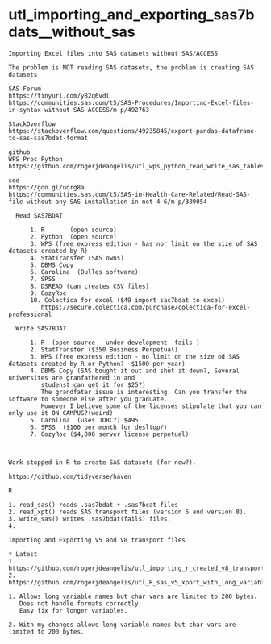 # utl_importing_and_exporting_sas7bdats__without_sas

    Importing Excel files into SAS datasets without SAS/ACCESS

    The problem is NOT reading SAS datasets, the problem is creating SAS datasets

    SAS Forum
    https://tinyurl.com/y82q6vdl
    https://communities.sas.com/t5/SAS-Procedures/Importing-Excel-files-in-syntax-without-SAS-ACCESS/m-p/492763

    StackOverflow
    https://stackoverflow.com/questions/49235845/export-pandas-dataframe-to-sas-sas7bdat-format

    github
    WPS Proc Python
    https://github.com/rogerjdeangelis/utl_wps_python_read_write_sas_tables

    see
    https://goo.gl/uqrg8a
    https://communities.sas.com/t5/SAS-in-Health-Care-Related/Read-SAS-file-without-any-SAS-installation-in-net-4-6/m-p/389054

      Read SAS7BDAT

          1. R       (open source)
          2. Python  (open source)
          3. WPS (free express edition - has nor limit on the size of SAS datasets created by R)
          4. StatTransfer (SAS owns)
          5. DBMS Copy
          6. Carolina  (Dulles software)
          7. SPSS
          8. DSREAD (can creates CSV files)
          9. CozyRoc
          10. Colectica for excel ($49 import sas7bdat to excel)
             https://secure.colectica.com/purchase/colectica-for-excel-professional
             
      Write SAS7BDAT

          1. R  (open source - under development -fails )
          2. StatTransfer ($350 Business Perpetual)
          3. WPS (free express edition - no limit on the size od SAS datasets created by R or Python? ~$1500 per year)
          4. DBMS Copy (SAS bought it out and shut it down?, Several universites are granfathered in and
             studenst can get it for $25?)
             The grandfater issue is interesting. Can you transfer the software to someone else after you graduate.
             However I believe some of the licenses stipulate that you can only use it ON CAMPUS?(weird)
          5. Carolina  (uses JDBC?) $495
          6. SPSS  ($100 per month for desltop/)
          7. CozyRoc ($4,000 server license perpetual)
          


    Work stopped in R to create SAS datasets (for now?).

    https://github.com/tidyverse/haven

    R

    1. read_sas() reads .sas7bdat + .sas7bcat files
    2. read_xpt() reads SAS transport files (version 5 and version 8).
    3. write_sas() writes .sas7bdat(fails) files.
    4. 

    Importing and Exporting V5 and V8 transport files

    * Latest
    1. https://github.com/rogerjdeangelis/utl_importing_r_created_v8_transport_files_into_sas_wps
    2. https://github.com/rogerjdeangelis/utl_R_sas_v5_xport_with_long_variable_names

    1. Allows long variable names but char vars are limited to 200 bytes.
       Does not handle formats correctly.
       Easy fix for longer variables.

    2. With my changes allows long variable names but char vars are limited to 200 bytes.






